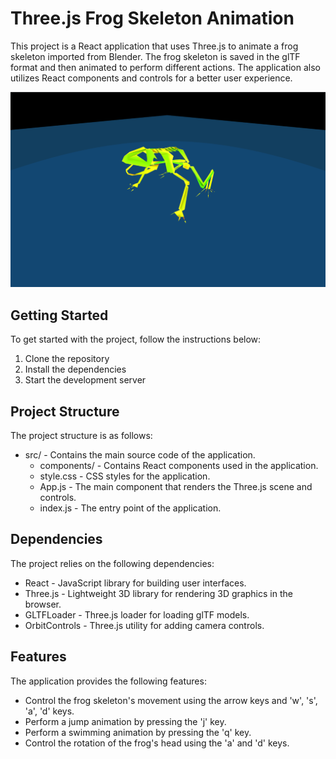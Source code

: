 # Three.js Frog Skeleton Animation
This project is a React application that uses Three.js to animate a frog skeleton imported from Blender. The frog skeleton is saved in the glTF format and then animated to perform different actions. The application also utilizes React components and controls for a better user experience.

![image info](./sampleScreenshot.png)

## Getting Started
To get started with the project, follow the instructions below:

1. Clone the repository
2. Install the dependencies
3. Start the development server

## Project Structure
The project structure is as follows:

* src/ - Contains the main source code of the application.
    * components/ - Contains React components used in the application.
    * style.css - CSS styles for the application.
    * App.js - The main component that renders the Three.js scene and controls.
    * index.js - The entry point of the application.
## Dependencies
The project relies on the following dependencies:

* React - JavaScript library for building user interfaces.
* Three.js - Lightweight 3D library for rendering 3D graphics in the browser.
* GLTFLoader - Three.js loader for loading glTF models.
* OrbitControls - Three.js utility for adding camera controls.
## Features
The application provides the following features:

* Control the frog skeleton's movement using the arrow keys and 'w', 's', 'a', 'd' keys.
* Perform a jump animation by pressing the 'j' key.
* Perform a swimming animation by pressing the 'q' key.
* Control the rotation of the frog's head using the 'a' and 'd' keys.

